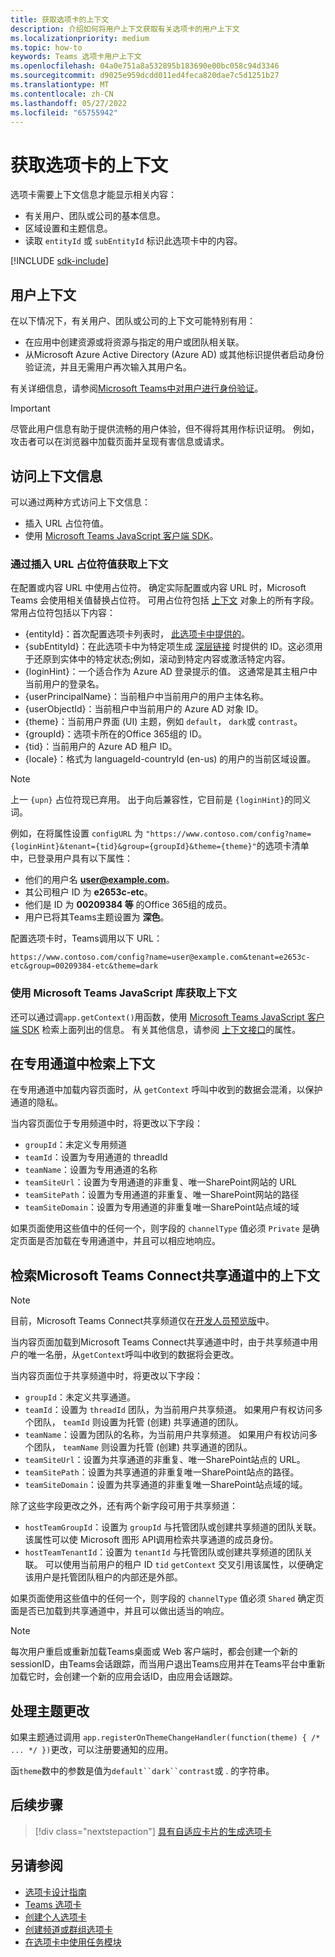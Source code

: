 ```yaml
---
title: 获取选项卡的上下文
description: 介绍如何将用户上下文获取有关选项卡的用户上下文
ms.localizationpriority: medium
ms.topic: how-to
keywords: Teams 选项卡用户上下文
ms.openlocfilehash: 04a0e751a8a532895b183690e00bc058c94d3346
ms.sourcegitcommit: d9025e959dcdd011ed4feca820dae7c5d1251b27
ms.translationtype: MT
ms.contentlocale: zh-CN
ms.lasthandoff: 05/27/2022
ms.locfileid: "65755942"
---
```

# <a name="get-context-for-your-tab"></a>获取选项卡的上下文

选项卡需要上下文信息才能显示相关内容：

* 有关用户、团队或公司的基本信息。
* 区域设置和主题信息。
* 读取 `entityId` 或 `subEntityId` 标识此选项卡中的内容。

[!INCLUDE [sdk-include](~/includes/sdk-include.md)]

## <a name="user-context"></a>用户上下文

在以下情况下，有关用户、团队或公司的上下文可能特别有用：

* 在应用中创建资源或将资源与指定的用户或团队相关联。
* 从Microsoft Azure Active Directory (Azure AD) 或其他标识提供者启动身份验证流，并且无需用户再次输入其用户名。

有关详细信息，请参阅[Microsoft Teams中对用户进行身份验证](~/concepts/authentication/authentication.md)。

> [!IMPORTANT]
> 尽管此用户信息有助于提供流畅的用户体验，但不得将其用作标识证明。  例如，攻击者可以在浏览器中加载页面并呈现有害信息或请求。

## <a name="access-context-information"></a>访问上下文信息

可以通过两种方式访问上下文信息：

* 插入 URL 占位符值。
* 使用 [Microsoft Teams JavaScript 客户端 SDK](/javascript/api/overview/msteams-client)。

### <a name="get-context-by-inserting-url-placeholder-values"></a>通过插入 URL 占位符值获取上下文

在配置或内容 URL 中使用占位符。 确定实际配置或内容 URL 时，Microsoft Teams 会使用相关值替换占位符。 可用占位符包括 [上下文](/javascript/api/@microsoft/teams-js/microsoftteams.context?view=msteams-client-js-1.12.1&preserve-view=true) 对象上的所有字段。 常用占位符包括以下内容：

* {entityId}：首次配置选项卡列表时， [此选项卡中提供的](~/tabs/how-to/create-tab-pages/configuration-page.md)。
* {subEntityId}：在此选项卡中为特定项生成 [深层链接](~/concepts/build-and-test/deep-links.md) 时提供的 ID。这必须用于还原到实体中的特定状态;例如，滚动到特定内容或激活特定内容。
* {loginHint}：一个适合作为 Azure AD 登录提示的值。 这通常是其主租户中当前用户的登录名。
* {userPrincipalName}：当前租户中当前用户的用户主体名称。
* {userObjectId}：当前租户中当前用户的 Azure AD 对象 ID。
* {theme}：当前用户界面 (UI) 主题，例如 `default`， `dark`或 `contrast`。
* {groupId}：选项卡所在的Office 365组的 ID。
* {tid}：当前用户的 Azure AD 租户 ID。
* {locale}：格式为 languageId-countryId (en-us) 的用户的当前区域设置。

> [!NOTE]
> 上一 `{upn}` 占位符现已弃用。 出于向后兼容性，它目前是 `{loginHint}`的同义词。

例如，在将属性设置 `configURL` 为 `"https://www.contoso.com/config?name={loginHint}&tenant={tid}&group={groupId}&theme={theme}"`的选项卡清单中，已登录用户具有以下属性：

* 他们的用户名 **user@example.com**。
* 其公司租户 ID 为 **e2653c-etc**。
* 他们是 ID 为 **00209384 等** 的Office 365组的成员。
* 用户已将其Teams主题设置为 **深色**。

配置选项卡时，Teams调用以下 URL：

`https://www.contoso.com/config?name=user@example.com&tenant=e2653c-etc&group=00209384-etc&theme=dark`

### <a name="get-context-by-using-the-microsoft-teams-javascript-library"></a>使用 Microsoft Teams JavaScript 库获取上下文

还可以通过调`app.getContext()`用函数，使用 [Microsoft Teams JavaScript 客户端 SDK](/javascript/api/overview/msteams-client) 检索上面列出的信息。 有关其他信息，请参阅 [上下文接口](/javascript/api/@microsoft/teams-js/app.context?view=msteams-client-js-latest&preserve-view=true)的属性。

## <a name="retrieve-context-in-private-channels"></a>在专用通道中检索上下文

在专用通道中加载内容页面时，从 `getContext` 呼叫中收到的数据会混淆，以保护通道的隐私。

当内容页面位于专用频道中时，将更改以下字段：

* `groupId`：未定义专用频道
* `teamId`：设置为专用通道的 threadId
* `teamName`：设置为专用通道的名称
* `teamSiteUrl`：设置为专用通道的非重复、唯一SharePoint网站的 URL
* `teamSitePath`：设置为专用通道的非重复、唯一SharePoint网站的路径
* `teamSiteDomain`：设置为专用通道的非重复唯一SharePoint站点域的域

如果页面使用这些值中的任何一个，则字段的 `channelType` 值必须 `Private` 是确定页面是否加载在专用通道中，并且可以相应地响应。

## <a name="retrieve-context-in-microsoft-teams-connect-shared-channels"></a>检索Microsoft Teams Connect共享通道中的上下文

> [!NOTE]
> 目前，Microsoft Teams Connect共享频道仅在[开发人员预览版](../../resources/dev-preview/developer-preview-intro.md)中。

当内容页面加载到Microsoft Teams Connect共享通道中时，由于共享频道中用户的唯一名册，从`getContext`呼叫中收到的数据将会更改。

当内容页面位于共享频道中时，将更改以下字段：

* `groupId`：未定义共享通道。
* `teamId`：设置为 `threadId` 团队，为当前用户共享频道。 如果用户有权访问多个团队， `teamId` 则设置为托管 (创建) 共享通道的团队。
* `teamName`：设置为团队的名称，为当前用户共享频道。 如果用户有权访问多个团队， `teamName` 则设置为托管 (创建) 共享通道的团队。
* `teamSiteUrl`：设置为共享通道的非重复、唯一SharePoint站点的 URL。
* `teamSitePath`：设置为共享通道的非重复唯一SharePoint站点的路径。
* `teamSiteDomain`：设置为共享通道的非重复唯一SharePoint站点域的域。

除了这些字段更改之外，还有两个新字段可用于共享频道：

* `hostTeamGroupId`：设置为 `groupId` 与托管团队或创建共享频道的团队关联。 该属性可以使 Microsoft 图形 API调用检索共享通道的成员身份。
* `hostTeamTenantId`：设置为 `tenantId` 与托管团队或创建共享频道的团队关联。 可以使用当前用户的租户 ID `tid` `getContext` 交叉引用该属性，以便确定该用户是托管团队租户的内部还是外部。

如果页面使用这些值中的任何一个，则字段的 `channelType` 值必须 `Shared` 确定页面是否已加载到共享通道中，并且可以做出适当的响应。

> [!NOTE]
> 每次用户重启或重新加载Teams桌面或 Web 客户端时，都会创建一个新的 sessionID，由Teams会话跟踪，而当用户退出Teams应用并在Teams平台中重新加载它时，会创建一个新的应用会话ID，由应用会话跟踪。

## <a name="handle-theme-change"></a>处理主题更改

如果主题通过调用 `app.registerOnThemeChangeHandler(function(theme) { /* ... */ })`更改，可以注册要通知的应用。

函`theme`数中的参数是值为`default``dark``contrast`或 . 的字符串。

## <a name="next-step"></a>后续步骤

> [!div class="nextstepaction"]
> [具有自适应卡片的生成选项卡](~/tabs/how-to/build-adaptive-card-tabs.md)

## <a name="see-also"></a>另请参阅

* [选项卡设计指南](../../tabs/design/tabs.md)
* [Teams 选项卡](~/tabs/what-are-tabs.md)
* [创建个人选项卡](~/tabs/how-to/create-personal-tab.md)
* [创建频道或群组选项卡](~/tabs/how-to/create-channel-group-tab.md)
* [在选项卡中使用任务模块](~/task-modules-and-cards/task-modules/task-modules-tabs.md)

